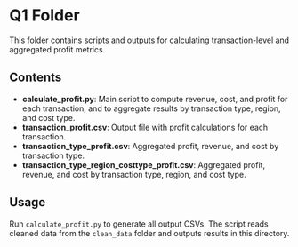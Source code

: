 # Q1 Folder

This folder contains scripts and outputs for calculating transaction-level and aggregated profit metrics.

## Contents

- **calculate_profit.py**: Main script to compute revenue, cost, and profit for each transaction, and to aggregate results by transaction type, region, and cost type.
- **transaction_profit.csv**: Output file with profit calculations for each transaction.
- **transaction_type_profit.csv**: Aggregated profit, revenue, and cost by transaction type.
- **transaction_type_region_costtype_profit.csv**: Aggregated profit, revenue, and cost by transaction type, region, and cost type.

## Usage

Run `calculate_profit.py` to generate all output CSVs. The script reads cleaned data from the `clean_data` folder and outputs results in this directory. 